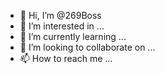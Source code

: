 - 👋 Hi, I’m @269Boss
- 👀 I’m interested in ...
- 🌱 I’m currently learning ...
- 💞️ I’m looking to collaborate on ...
- 📫 How to reach me ...

<!---
269Boss/269Boss is a ✨ special ✨ repository because its `README.md` (this file) appears on your GitHub profile.
You can click the Preview link to take a look at your changes.
--->

